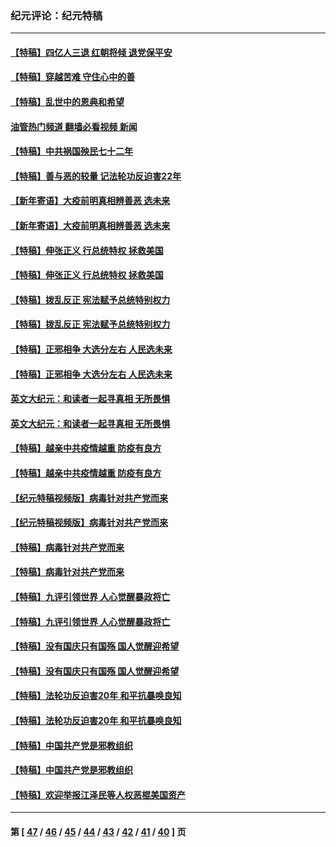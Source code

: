 ### 纪元评论：纪元特稿
---
#### [【特稿】四亿人三退 红朝将倾 退党保平安](../../pages/nsc424/n13794378.md?10210330) 
#### [【特稿】穿越苦难 守住心中的善](../../pages/nsc424/n13784979.md?10210330) 
#### [【特稿】乱世中的恩典和希望](../../pages/nsc424/n13734687.md?10210330) 
#### [油管热门频道 翻墙必看视频 新闻](ok?10210330)
#### [【特稿】中共祸国殃民七十二年](../../pages/nsc424/n13272607.md?10210330) 
#### [【特稿】善与恶的较量 记法轮功反迫害22年](../../pages/nsc424/n13086597.md?10210330) 
#### [【新年寄语】大疫前明真相辨善恶 选未来](../../pages/nsc424/n12660855.md?10210330) 
#### [【新年寄语】大疫前明真相辨善恶 选未来](../../pages/nsc424/n12660855.md?10210330) 
#### [【特稿】伸张正义 行总统特权 拯救美国](../../pages/nsc424/n12616806.md?10210330) 
#### [【特稿】伸张正义 行总统特权 拯救美国](../../pages/nsc424/n12616806.md?10210330) 
#### [【特稿】拨乱反正 宪法赋予总统特别权力](../../pages/nsc424/n12598306.md?10210330) 
#### [【特稿】拨乱反正 宪法赋予总统特别权力](../../pages/nsc424/n12598306.md?10210330) 
#### [【特稿】正邪相争 大选分左右 人民选未来](../../pages/nsc424/n12545208.md?10210330) 
#### [【特稿】正邪相争 大选分左右 人民选未来](../../pages/nsc424/n12545208.md?10210330) 
#### [英文大纪元：和读者一起寻真相 无所畏惧](../../pages/nsc424/n12542027.md?10210330) 
#### [英文大纪元：和读者一起寻真相 无所畏惧](../../pages/nsc424/n12542027.md?10210330) 
#### [【特稿】越亲中共疫情越重 防疫有良方](../../pages/nsc424/n12042989.md?10210330) 
#### [【特稿】越亲中共疫情越重 防疫有良方](../../pages/nsc424/n12042989.md?10210330) 
#### [【纪元特稿视频版】病毒针对共产党而来](../../pages/nsc424/n11977328.md?10210330) 
#### [【纪元特稿视频版】病毒针对共产党而来](../../pages/nsc424/n11977328.md?10210330) 
#### [【特稿】病毒针对共产党而来](../../pages/nsc424/n11928818.md?10210330) 
#### [【特稿】病毒针对共产党而来](../../pages/nsc424/n11928818.md?10210330) 
#### [【特稿】九评引领世界 人心觉醒暴政将亡](../../pages/nsc424/n11660496.md?10210330) 
#### [【特稿】九评引领世界 人心觉醒暴政将亡](../../pages/nsc424/n11660496.md?10210330) 
#### [【特稿】没有国庆只有国殇 国人觉醒迎希望](../../pages/nsc424/n11549354.md?10210330) 
#### [【特稿】没有国庆只有国殇 国人觉醒迎希望](../../pages/nsc424/n11549354.md?10210330) 
#### [【特稿】法轮功反迫害20年 和平抗暴唤良知](../../pages/nsc424/n11389135.md?10210330) 
#### [【特稿】法轮功反迫害20年 和平抗暴唤良知](../../pages/nsc424/n11389135.md?10210330) 
#### [【特稿】中国共产党是邪教组织](../../pages/nsc424/n11355551.md?10210330) 
#### [【特稿】中国共产党是邪教组织](../../pages/nsc424/n11355551.md?10210330) 
#### [【特稿】欢迎举报江泽民等人权恶棍美国资产](../../pages/nsc424/n11303040.md?10210330) 

---
#### 第 [ [47](./47.md?10210330) / [46](./46.md?10210330) / [45](./45.md?10210330) / [44](./44.md?10210330) / [43](./43.md?10210330) / [42](./42.md?10210330) / [41](./41.md?10210330) / [40](./40.md?10210330) ] 页
